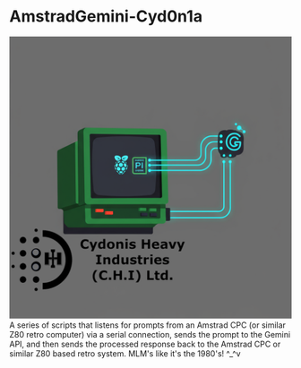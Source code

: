 # AmstradGemini-Cyd0n1a
![AmstradGemini-Cyd0n1a](Logo.png)</br>
A series of scripts that listens for prompts from an Amstrad CPC (or similar Z80 retro computer) via a serial connection, sends the prompt to the Gemini API, and then sends the processed response back to the Amstrad CPC or similar Z80 based retro system. MLM's like it's the 1980's! ^_^v
